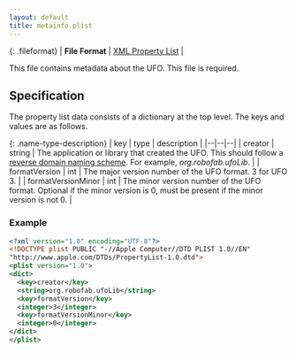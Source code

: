 ```yaml
---
layout: default
title: metainfo.plist
---
```


{: .fileformat}
| **File Format** | [XML Property List](http://www.apple.com/DTDs/PropertyList-1.0.dtd) |

This file contains metadata about the UFO. This file is required.

## Specification

The property list data consists of a dictionary at the top level. The keys and values are as follows.

{: .name-type-description}
| key | type | description |
|--|--|--|
| creator | string | The application or library that created the UFO. This should follow a [reverse domain naming scheme]. For example, *org.robofab.ufoLib*. |
| formatVersion | int | The major version number of the UFO format. 3 for UFO 3. |
| formatVersionMinor | int | The minor version number of the UFO format. Optional if the minor version is 0, must be present if the minor version is not 0. |

### Example

```xml
<?xml version="1.0" encoding="UTF-8"?>
<!DOCTYPE plist PUBLIC "-//Apple Computer//DTD PLIST 1.0//EN"
"http://www.apple.com/DTDs/PropertyList-1.0.dtd">
<plist version="1.0">
<dict>
  <key>creator</key>
  <string>org.robofab.ufoLib</string>
  <key>formatVersion</key>
  <integer>3</integer>
  <key>formatVersionMinor</key>
  <integer>0</integer>
</dict>
</plist>
```

  [XML Property List]: ../conventions#xml-property-lists
  [reverse domain naming scheme]: ../conventions#reverse-domain-naming-schemes
